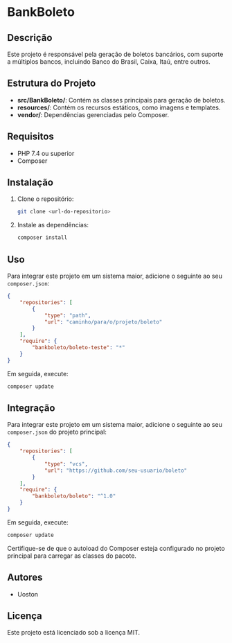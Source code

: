 # BankBoleto

## Descrição
Este projeto é responsável pela geração de boletos bancários, com suporte a múltiplos bancos, incluindo Banco do Brasil, Caixa, Itaú, entre outros.

## Estrutura do Projeto
- **src/BankBoleto/**: Contém as classes principais para geração de boletos.
- **resources/**: Contém os recursos estáticos, como imagens e templates.
- **vendor/**: Dependências gerenciadas pelo Composer.

## Requisitos
- PHP 7.4 ou superior
- Composer

## Instalação
1. Clone o repositório:
   ```bash
   git clone <url-do-repositorio>
   ```
2. Instale as dependências:
   ```bash
   composer install
   ```

## Uso
Para integrar este projeto em um sistema maior, adicione o seguinte ao seu `composer.json`:

```json
{
    "repositories": [
        {
            "type": "path",
            "url": "caminho/para/o/projeto/boleto"
        }
    ],
    "require": {
        "bankboleto/boleto-teste": "*"
    }
}
```

Em seguida, execute:
```bash
composer update
```

## Integração

Para integrar este projeto em um sistema maior, adicione o seguinte ao seu `composer.json` do projeto principal:

```json
{
    "repositories": [
        {
            "type": "vcs",
            "url": "https://github.com/seu-usuario/boleto"
        }
    ],
    "require": {
        "bankboleto/boleto": "^1.0"
    }
}
```

Em seguida, execute:
```bash
composer update
```

Certifique-se de que o autoload do Composer esteja configurado no projeto principal para carregar as classes do pacote.

## Autores
- Uoston

## Licença
Este projeto está licenciado sob a licença MIT.